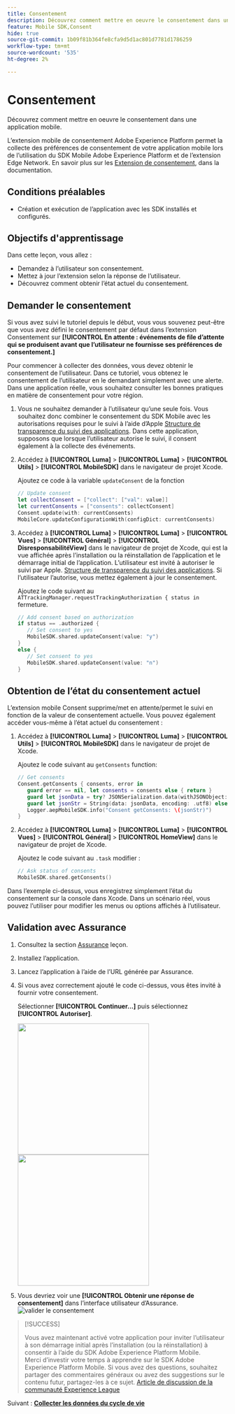 ```yaml
---
title: Consentement
description: Découvrez comment mettre en oeuvre le consentement dans une application mobile.
feature: Mobile SDK,Consent
hide: true
source-git-commit: 1b09f81b364fe8cfa9d5d1ac801d7781d1786259
workflow-type: tm+mt
source-wordcount: '535'
ht-degree: 2%

---
```


# Consentement

Découvrez comment mettre en oeuvre le consentement dans une application mobile.

L’extension mobile de consentement Adobe Experience Platform permet la collecte des préférences de consentement de votre application mobile lors de l’utilisation du SDK Mobile Adobe Experience Platform et de l’extension Edge Network. En savoir plus sur les [Extension de consentement](https://developer.adobe.com/client-sdks/documentation/consent-for-edge-network/), dans la documentation.

## Conditions préalables

* Création et exécution de l’application avec les SDK installés et configurés.

## Objectifs d&#39;apprentissage

Dans cette leçon, vous allez :

* Demandez à l’utilisateur son consentement.
* Mettez à jour l’extension selon la réponse de l’utilisateur.
* Découvrez comment obtenir l’état actuel du consentement.

## Demander le consentement

Si vous avez suivi le tutoriel depuis le début, vous vous souvenez peut-être que vous avez défini le consentement par défaut dans l’extension Consentement sur **[!UICONTROL En attente : événements de file d’attente qui se produisent avant que l’utilisateur ne fournisse ses préférences de consentement.]**

Pour commencer à collecter des données, vous devez obtenir le consentement de l’utilisateur. Dans ce tutoriel, vous obtenez le consentement de l’utilisateur en le demandant simplement avec une alerte. Dans une application réelle, vous souhaitez consulter les bonnes pratiques en matière de consentement pour votre région.

1. Vous ne souhaitez demander à l’utilisateur qu’une seule fois. Vous souhaitez donc combiner le consentement du SDK Mobile avec les autorisations requises pour le suivi à l’aide d’Apple [Structure de transparence du suivi des applications](https://developer.apple.com/documentation/apptrackingtransparency). Dans cette application, supposons que lorsque l’utilisateur autorise le suivi, il consent également à la collecte des événements.

1. Accédez à **[!UICONTROL Luma]** > **[!UICONTROL Luma]** > **[!UICONTROL Utils]** > **[!UICONTROL MobileSDK]** dans le navigateur de projet Xcode.

   Ajoutez ce code à la variable `updateConsent` de la fonction

   ```swift
   // Update consent
   let collectConsent = ["collect": ["val": value]]
   let currentConsents = ["consents": collectConsent]
   Consent.update(with: currentConsents)
   MobileCore.updateConfigurationWith(configDict: currentConsents)
   ```

1. Accédez à **[!UICONTROL Luma]** > **[!UICONTROL Luma]** > **[!UICONTROL Vues]** > **[!UICONTROL Général]** > **[!UICONTROL DisresponsabilitéView]** dans le navigateur de projet de Xcode, qui est la vue affichée après l’installation ou la réinstallation de l’application et le démarrage initial de l’application. L’utilisateur est invité à autoriser le suivi par Apple. [Structure de transparence du suivi des applications](https://developer.apple.com/documentation/apptrackingtransparency). Si l’utilisateur l’autorise, vous mettez également à jour le consentement.

   Ajoutez le code suivant au `ATTrackingManager.requestTrackingAuthorization { status in` fermeture.

   ```swift
   // Add consent based on authorization
   if status == .authorized {
      // Set consent to yes
      MobileSDK.shared.updateConsent(value: "y")
   }
   else {
      // Set consent to yes
      MobileSDK.shared.updateConsent(value: "n")
   }
   ```

## Obtention de l’état du consentement actuel

L’extension mobile Consent supprime/met en attente/permet le suivi en fonction de la valeur de consentement actuelle. Vous pouvez également accéder vous-même à l’état actuel du consentement :

1. Accédez à **[!UICONTROL Luma]** > **[!UICONTROL Luma]** > **[!UICONTROL Utils]** > **[!UICONTROL MobileSDK]** dans le navigateur de projet de Xcode.

   Ajoutez le code suivant au `getConsents` function:

   ```swift
   // Get consents
   Consent.getConsents { consents, error in
      guard error == nil, let consents = consents else { return }
      guard let jsonData = try? JSONSerialization.data(withJSONObject: consents, options: .prettyPrinted) else { return }
      guard let jsonStr = String(data: jsonData, encoding: .utf8) else { return }
      Logger.aepMobileSDK.info("Consent getConsents: \(jsonStr)")
   }
   ```

2. Accédez à **[!UICONTROL Luma]** > **[!UICONTROL Luma]** > **[!UICONTROL Vues]** > **[!UICONTROL Général]** > **[!UICONTROL HomeView]** dans le navigateur de projet de Xcode.

   Ajoutez le code suivant au `.task` modifier :

   ```swift
   // Ask status of consents
   MobileSDK.shared.getConsents()   
   ```

Dans l’exemple ci-dessus, vous enregistrez simplement l’état du consentement sur la console dans Xcode. Dans un scénario réel, vous pouvez l’utiliser pour modifier les menus ou options affichés à l’utilisateur.

## Validation avec Assurance

1. Consultez la section [Assurance](assurance.md) leçon.
1. Installez l’application.
1. Lancez l’application à l’aide de l’URL générée par Assurance.
1. Si vous avez correctement ajouté le code ci-dessus, vous êtes invité à fournir votre consentement.

   Sélectionner **[!UICONTROL Continuer...]** puis sélectionnez **[!UICONTROL Autoriser]**.

   <img src="./assets/consent-update-1.png" width="300" /> 
   <img src="./assets/consent-update-2.png" width="300" />

1. Vous devriez voir une **[!UICONTROL Obtenir une réponse de consentement]** dans l’interface utilisateur d’Assurance.
   ![valider le consentement](assets/consent-update.png)



>[!SUCCESS]
>
>Vous avez maintenant activé votre application pour inviter l’utilisateur à son démarrage initial après l’installation (ou la réinstallation) à consentir à l’aide du SDK Adobe Experience Platform Mobile.<br/>Merci d’investir votre temps à apprendre sur le SDK Adobe Experience Platform Mobile. Si vous avez des questions, souhaitez partager des commentaires généraux ou avez des suggestions sur le contenu futur, partagez-les à ce sujet. [Article de discussion de la communauté Experience League](https://experienceleaguecommunities.adobe.com/t5/adobe-experience-platform-launch/tutorial-discussion-implement-adobe-experience-cloud-in-mobile/td-p/443796)

Suivant : **[Collecter les données du cycle de vie](lifecycle-data.md)**
